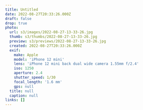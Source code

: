 ```yaml
---
title: Untitled
date: 2022-08-27T20:33:26.000Z
draft: false
drop: true
photo:
  url: s3/images/2022-08-27-13-33-26.jpg
  thumb: s3/thumbs/2022-08-27-13-33-26.jpg
  preview: s3/previews/2022-08-27-13-33-26.jpg
  created: 2022-08-27T20:33:26.000Z
  exif:
    make: Apple
    model: 'iPhone 12 mini'
    lens: 'iPhone 12 mini back dual wide camera 1.55mm f/2.4'
    iso: 1250
    aperture: 2.4
    shutter_speed: 1/30
    focal_length: '1.6 mm'
    gps: null
  title: null
  caption: null
links: []
---
```

